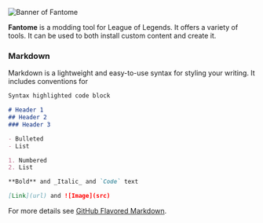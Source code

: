 ![Banner of Fantome](http://i.imgur.com/SCxJ0kO.jpg) 

**Fantome** is a modding tool for League of Legends. It offers a variety of tools. It can be used to both install custom content and create it.

### Markdown

Markdown is a lightweight and easy-to-use syntax for styling your writing. It includes conventions for

```markdown
Syntax highlighted code block

# Header 1
## Header 2
### Header 3

- Bulleted
- List

1. Numbered
2. List

**Bold** and _Italic_ and `Code` text

[Link](url) and ![Image](src)
```

For more details see [GitHub Flavored Markdown](https://guides.github.com/features/mastering-markdown/).

